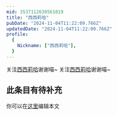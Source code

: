 ```yaml
---
mid: 3537112630561019
title: "西西莉哈"
pubDate: "2024-11-04T11:22:09.766Z"
updatedDate: "2024-11-04T11:22:09.766Z"
profile:
  {
    Nickname: ["西西莉哈"],
  }
---
```


关注[西西莉哈](https://space.bilibili.com/3537112630561019)谢谢喵~ 关注[西西莉哈](https://space.bilibili.com/3537112630561019)谢谢喵~

## 此条目有待补充
你可以在[这里](https://github.com/Yuhanawa/VTuber.ICU-Content/edit/master/v/西西莉哈/index.md)编辑本文
